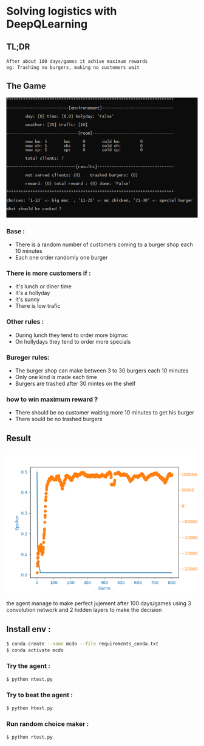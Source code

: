 # Solving logistics with DeepQLearning
## TL;DR
```
After about 100 days/games it achive maximum rewards
eg: Trashing no burgers, making no customers wait
```
## The Game
![Rendered game](rendered.png)

### Base :
- There is a random number of customers coming to a burger shop each 10 minutes
- Each one order randomly one burger
### There is more customers if :
- It's lunch or diner time
- It's a hollyday
- It's sunny
- There is low trafic
### Other rules :
- During lunch they tend to order more bigmac
- On hollydays they tend to order more specials
### Bureger rules:
- The burger shop can make between 3 to 30 burgers each 10 minutes
- Only one kind is made each time
- Burgers are trashed after 30 mintes on the shelf
### how to win maximum reward ?
- There should be no customer waiting more 10 minutes to get his burger
- There sould be no trashed burgers

## Result
![Ploted rewards](nplot.png)

the agent manage to make perfect jujement after 100 days/games using 3 convolution network and 2 hidden layers to make the decision

## Install env :
```bash
$ conda create --name mcdo --file requirements_conda.txt
$ conda activate mcdo
```
### Try the agent :
```bash
$ python ntest.py
```
### Try to beat the agent :
```bash
$ python htest.py
```
### Run random choice maker :
```bash
$ python rtest.py
```
